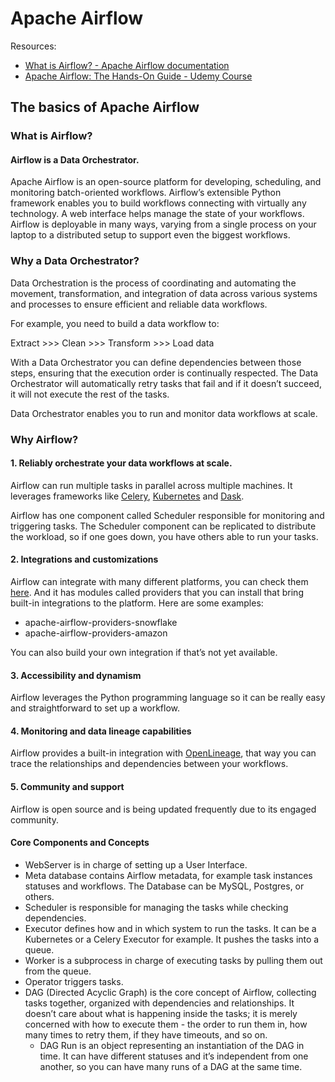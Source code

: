 # Apache Airflow

Resources:

* [What is Airflow? - Apache Airflow documentation](https://airflow.apache.org/docs/apache-airflow/stable/index.html)
* [Apache Airflow: The Hands-On Guide - Udemy Course](https://udemy.com/course/the-ultimate-hands-on-course-to-master-apache-airflow/)

## The basics of Apache Airflow

### What is Airflow?

#### Airflow is a Data Orchestrator.

Apache Airflow is an open-source platform for developing, scheduling, and monitoring batch-oriented workflows. Airflow’s extensible Python framework enables you to build workflows connecting with virtually any technology. A web interface helps manage the state of your workflows. Airflow is deployable in many ways, varying from a single process on your laptop to a distributed setup to support even the biggest workflows.

### Why a Data Orchestrator?

Data Orchestration is the process of coordinating and automating the movement, transformation, and integration of data across various systems and processes to ensure efficient and reliable data workflows.

For example, you need to build a data workflow to:

Extract >>> Clean >>> Transform >>> Load data

With a Data Orchestrator you can define dependencies between those steps, ensuring that the execution order is continually respected. The Data Orchestrator will automatically retry tasks that fail and if it doesn’t succeed, it will not execute the rest of the tasks.

Data Orchestrator enables you to run and monitor data workflows at scale.

### Why Airflow?

#### 1. Reliably orchestrate your data workflows at scale.

Airflow can run multiple tasks in parallel across multiple machines. It leverages frameworks like [Celery](https://docs.celeryq.dev/en/stable/), [Kubernetes](https://kubernetes.io/) and [Dask](https://www.dask.org/). 

Airflow has one component called Scheduler responsible for monitoring and triggering tasks. The Scheduler component can be replicated to distribute the workload, so if one goes down, you have others able to run your tasks.

#### 2. Integrations and customizations

Airflow can integrate with many different platforms, you can check them [here](https://registry.astronomer.io/). And it has modules called providers that you can install that bring built-in integrations to the platform. Here are some examples:

* apache-airflow-providers-snowflake
* apache-airflow-providers-amazon

You can also build your own integration if that’s not yet available.

#### 3. Accessibility and dynamism

Airflow leverages the Python programming language so it can be really easy and straightforward to set up a workflow.

#### 4. Monitoring and data lineage capabilities

Airflow provides a built-in integration with [OpenLineage](https://openlineage.io/), that way you can trace the relationships and dependencies between your workflows.

#### 5. Community and support

Airflow is open source and is being updated frequently due to its engaged community.

#### Core Components and Concepts

* WebServer is in charge of setting up a User Interface.
* Meta database contains Airflow metadata, for example task instances statuses and workflows. The Database can be MySQL, Postgres, or others.
* Scheduler is responsible for managing the tasks while checking dependencies.
* Executor defines how and in which system to run the tasks. It can be a Kubernetes or a Celery Executor for example. It pushes the tasks into a queue.
* Worker is a subprocess in charge of executing tasks by pulling them out from the queue.
* Operator triggers tasks.
* DAG (Directed Acyclic Graph) is the core concept of Airflow, collecting tasks together, organized with dependencies and relationships. It doesn’t care about what is happening inside the tasks; it is merely concerned with how to execute them - the order to run them in, how many times to retry them, if they have timeouts, and so on.
   * DAG Run is an object representing an instantiation of the DAG in time. It can have different statuses and it’s independent from one another, so you can have many runs of a DAG at the same time.
